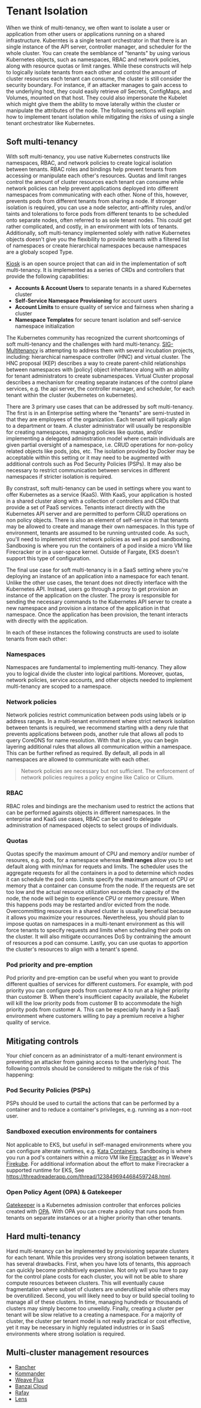 # Tenant Isolation
When we think of multi-tenancy, we often want to isolate a user or application from other users or applications running on a shared infrastructure. Kuberntes is a single tenant orchestrator in that there is an single instance of the API server, controller manager, and scheduler for the whole cluster. You can create the semblance of "tenants" by using various Kubernetes objects, such as namespaces, RBAC and network policies, along with resource quotas or limit ranges.  While these constructs will help to logically isolate tenants from each other and control the amount of cluster resources each tenant can consume, the cluster is still consider the security boundary.  For instance, if an attacker manages to gain access to the underlying host, they could easily retrieve _all_ Secrets, ConfigMaps, and Volumes, mounted on that host.  They could also impersonate the Kubelet which might give them the ability to move laterally within the cluster or manipulate the attributes of the node.  The following sections will explain how to implement tenant isolation while mitigating the risks of using a single tenant orchestrator like Kubernetes.

## Soft multi-tenancy
With soft multi-tenancy, you use native Kubernetes constructs like namespaces, RBAC, and network policies to create logical isolation between tenants.  RBAC roles and bindings help prevent tenants from accessing or manipulate each other's resources.  Quotas and limit ranges control the amount of cluster resources each tenant can consume while network policies can help prevent applications deployed into different namespaces from communicating with each other.  None of this, however, prevents pods from different tenants from sharing a node.  If stronger isolation is required, you can use a node selector, anti-affinity rules, and/or taints and tolerations to force pods from different tenants to be scheduled onto separate nodes, often referred to as sole tenant nodes. This could get rather complicated, and costly, in an environment with lots of tenants.  Additionally, soft multi-tenancy implemented solely with native Kubernetes objects doesn't give you the flexibility to provide tenants with a filtered list of namespaces or create hierarchical namespaces because namespaces are a globaly scoped Type.

[Kiosk](https://github.com/kiosk-sh/kiosk) is an open source project that can aid in the implementation of soft multi-tenancy.  It is implemented as a series of CRDs and controllers that provide the following capabilities: 

  + **Accounts & Account Users** to separate tenants in a shared Kubernetes cluster
  + **Self-Service Namespace Provisioning** for account users
  + **Account Limits** to ensure quality of service and fairness when sharing a cluster
  + **Namespace Templates** for secure tenant isolation and self-service namespace initialization

The Kubernetes community has recognized the current shortcomings of soft multi-tenancy and the challenges with hard multi-tenancy. [SIG-Multitenancy](https://github.com/kubernetes-sigs/multi-tenancy) is attempting to address them with several incubation projects, including: hierarchical namespace controller (HNC) and virtual cluster. The HNC proposal (KEP) describes a way to create parent-child relationships between namespaces with \[policy\] object inheritance along with an ability for tenant administrators to create subnamespaces. Virtual Cluster proposal describes a mechanism for creating separate instances of the control plane services, e.g. the api server, the controller manager, and scheduler, for each tenant within the cluster (kubernetes on kubernetes).

There are 3 primary use cases that can be addressed by soft multi-tenancy.  The first is in an Enterprise setting where the "tenants" are semi-trusted in that they are employees of the organization.  Each tenant will typically align to a department or team. A cluster administrator will usually be responsible for creating namespaces, managing policies like quotas, and/or implementing a delegated adminstration model where certain individuals are given partial oversight of a namespace, i.e. CRUD operations for non-policy related objects like pods, jobs, etc. The isolation provided by Docker may be acceptable within this setting or it may need to be augmented with additional controls such as Pod Security Policies (PSPs). It may also be necessary to restrict communication between services in different namespaces if stricter isolation is required.

By constrast, soft multi-tenancy can be used in settings where you want to offer Kubernetes as a service (KaaS).  With KaaS, your application is hosted in a shared cluster along with a collection of controllers and CRDs that provide a set of PaaS services.  Tenants interact directly with the Kubernetes API server and are permitted to perform CRUD operations on non policy objects.  There is also an element of self-service in that tenants may be allowed to create and manage their own namespaces.  In this type of environment, tenants are assumed to be running untrusted code.  As such, you'll need to implement strict network policies as well as pod sandboxing.  Sandboxing is where you run the containers of a pod inside a micro VM like Firecracker or in a user-space kernel.  Outside of Fargate, EKS doesn't support this type of configuration.

The final use case for soft multi-tenancy is in a SaaS setting where you're deploying an instance of an application into a namespace for each tenant.  Unlike the other use cases, the tenant does not directly interface with the Kubernetes API.  Instead, users go through a proxy to get provision an instance of the application on the cluster.  The proxy is responsible for sending the necessary commands to the  Kubernetes API server to create a new namespace and provision a instance of the application in that namespace.  Once the application has been provision, the tenant interacts with directly with the application.

In each of these instances the following constructs are used to isolate tenants from each other: 

### Namespaces
Namespaces are fundamental to implementing multi-tenancy.  They allow you to logical divide the cluster into logical partitions.  Moreover, quotas, network policies, service accounts, and other objects needed to implement multi-tenancy are scoped to a namespace.
### Network policies
Network policies restrict communication between pods using labels or ip address ranges.  In a multi-tenant environment where strict network isolation between tenants is required, we recommend starting with a deny rule that prevents applications between pods, another rule that allows all pods to query CoreDNS for name resolution.  With that in place, you can begin layering additional rules that allows all communication within a namespace.  This can be further refined as required.  By default, all pods in all namespaces are allowed to communicate with each other. 
> Network policies are necessary but not sufficient. The enforcement of network policies requires a policy engine like Calico or Cilium. 
### RBAC
RBAC roles and bindings are the mechanism used to restrict the actions that can be performed againsts objects in different namespaces.  In the enterprise and KaaS use cases, RBAC can be used to delegate administration of namespaced objects to select groups of individuals.
### Quotas
Quotas specify the maximum amount of CPU and memory and/or number of resoures, e.g. pods, for a namespace whereas **limit ranges** allow you to set default along with min/max for requets and limits.  The scheduler uses the aggregate requests for all the containers in a pod to determine which nodes it can schedule the pod onto.  Limits specify the maximum amount of CPU or memory that a container can consume from the node.  If the requests are set too low and the actual resource utilization exceeds the capacity of the node, the node will begin to experience CPU or memory pressure.  When this happens pods may be restarted and/or evicted from the node.  Overcommitting resources in a shared cluster is usually beneficial because it allows you maximize your resources.  Nevertheless, you should plan to impose quotas on namespaces in a multi-tenant environment as this will force tenants to specify requests and limits when scheduling their pods on the cluster.  It will also mitigate occurrances DoS by contraining the amount of resources a pod can consume.  Lastly, you can use quotas to apportion the cluster's resources to align with a tenant's spend.
### Pod priority and pre-emption
Pod priority and pre-emption can be useful when you want to provide different qualties of services for different customers.  For example, with pod priority you can configure pods from customer A to run at a higher priority than customer B. When there's insufficient capacity available, the Kubelet will kill the low priority pods from customer B to accommodate the high priority pods from customer A.  This can be especially handy in a SaaS environment where customers willing to pay a premium receive a higher quality of service.

## Mitigating controls
Your chief concern as an administrator of a multi-tenant environment is preventing an attacker from gaining access to the underlying host. The following controls should be considered to mitigate the risk of this happening: 
### Pod Security Policies (PSPs)
PSPs should be used to curtail the actions that can be performed by a container and to reduce a container's privileges, e.g. running as a non-root user.
### Sandboxed execution environments for containers
Not applicable to EKS, but useful in self-managed environments where you can configure alterate runtimes, e.g. [Kata Containers](https://github.com/kata-containers/documentation/wiki/Initial-release-of-Kata-Containers-with-Firecracker-support). Sandboxing is where you run a pod's containers within a micro VM like [Firecracker](https://firecracker-microvm.github.io/) as in Weave's [Firekube](https://www.weave.works/blog/firekube-fast-and-secure-kubernetes-clusters-using-weave-ignite). For additional information about the effort to make Firecracker a supported runtime for EKS, See https://threadreaderapp.com/thread/1238496944684597248.html. 
### Open Policy Agent (OPA) & Gatekeeper
[Gatekeeper](https://github.com/open-policy-agent/gatekeeper) is a Kubernetes admission controller that enforces policies created with [OPA](https://www.openpolicyagent.org/). With OPA you can create a policy that runs pods from tenants on separate instances or at a higher priority than other tenants. 

## Hard multi-tenancy
Hard multi-tenancy can be implemented by provisioning separate clusters for each tenant.  While this provides very strong isolation between tenants, it has several drawbacks.  First, when you have lots of tenants, this approach can quickly become prohibitively expensive. Not only will you have to pay for the control plane costs for each cluster, you will not be able to share compute resources between clusters.  This will eventually cause fragmentation where subset of clusters are underutilized while others may be overutilized. Second, you will likely need to buy or build special tooling to manage all of these clusters.  In time, managing hundreds or thousands of clusters may simply become too unweildy.  Finally, creating a cluster per tenant will be slow relative to a creating a namespace. For a majority of cluster, the cluster per tenant model is not really practical or cost effective, yet it may be necessary in highly regulated industries or in SaaS environments where strong isolation is required. 

## Multi-cluster management resources
+ [Rancher](https://rancher.com/products/rancher/)
+ [Kommander](https://d2iq.com/solutions/ksphere/kommander)
+ [Weave Flux](https://www.weave.works/oss/flux/)
+ [Banzai Cloud](https://banzaicloud.com/)
+ [Rafay](https://rafay.co/)
+ [Lens](https://github.com/lensapp/lens)